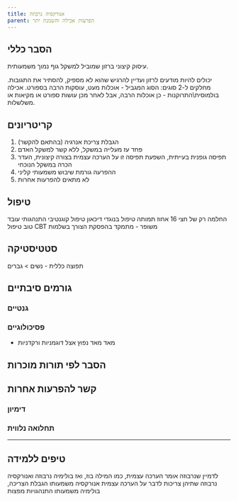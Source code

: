 ```yaml
---
title: אנורקסיה נרבוזה
parent: הפרעות אכילה והשמנת יתר
---
```



## הסבר כללי 
עיסוק קיצוני ברזון שמוביל למשקל גוף נמוך משמעותית.

יכולים להיות מודעים לרזון ועדיין להרגיש שהוא לא מספיק, להסתיר את התגובות.
מחלקים ל-2 סוגים:
הסוג המגביל - אוכלות מעט, עוסקות הרבה בספורט.
אכילה בולמוסית\התרוקנות - כן אוכלות הרבה, אבל לאחר מכן עושות ספורט או מקיאות או משלשלות.

## קריטריונים
1. הגבלת צריכת אנרגיה (בהתאם להקשר)
2. פחד עז מעלייה במשקל, ללא קשר למשקל האדם
3. תפיסה גופנית בעייתית, השפעת תפיסה זו על הערכה עצמית בצורה קיצונית, העדר הכרה במשקל הנוכחי
4. ההפרעה גורמת שיבוש משמעותי קליני
5. לא מתאים להפרעות אחרות
## טיפול
החלמה רק של חצי
16 אחוז תמותה
טיפול בנוגדי דיכאון
טיפול קוגנטיבי התנהגותי עובד טוב
טיפול CBT משופר - מתמקד בהפסקת הצורך בשלמות
## סטטיסטיקה
תפוצה כללית - 
נשים > גברים
## גורמים סיבתיים
### גנטיים
### פסיכולוגיים
* מאד מאד נפוץ אצל דוגמניות ורקדניות
## הסבר לפי תורות מוכרות


## קשר להפרעות אחרות

### דימיון
### תחלואה נלווית


___
## טיפים ללמידה
לדמיין שנרבוזה אומר הערכה עצמית, כמו המילה בוז, ואז בולימיה נרבוזה ואנורקסיה נרבוזה שתיהן צריכות לדבר על הערכה עצמית
אנורקסיה  משמעותו הגבלת הצריכה, בולימיה משמעותו התנהגויות מפצות



<script src="https://utteranc.es/client.js"
        repo="AdiShamir/AdiShamir.github.io"
        issue-term="pathname"
        label="comment"
        theme="github-dark"
        crossorigin="anonymous"
        async>
</script>
